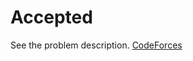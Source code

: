 # Accepted

See the problem description. [CodeForces][1]

[1]: <https://codeforces.com/problemset/problem/1738/Accepted> "Problem Webpage"
